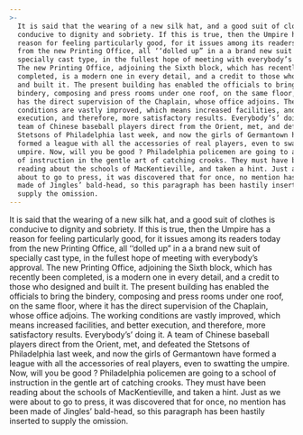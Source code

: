 ```yaml
---
>-
  It is said that the wearing of a new silk hat, and a good suit of clothes is
  conducive to dignity and sobriety. If this is true, then the Umpire has a
  reason for feeling particularly good, for it issues among its readers today
  from the new Printing Office, all ‘‘dolled up” in a a brand new suit of
  specially cast type, in the fullest hope of meeting with everybody’s approval.
  The new Printing Office, adjoining the Sixth block, which has recently been
  completed, is a modern one in every detail, and a credit to those who designed
  and built it. The present building has enabled the officials to bring the
  bindery, composing and press rooms under one roof, on the same floor, where it
  has the direct supervision of the Chaplain, whose office adjoins. The working
  conditions are vastly improved, which means increased facilities, and better
  execution, and therefore, more satisfactory results. Everybody’s’ doing it. A
  team of Chinese baseball players direct from the Orient, met, and defeated the
  Stetsons of Philadelphia last week, and now the girls of Germantown have
  formed a league with all the accessories of real players, even to swatting the
  umpire. Now, will you be good ? Philadelphia policemen are going to a school
  of instruction in the gentle art of catching crooks. They must have been
  reading about the schools of MacKentieville, and taken a hint. Just as we were
  about to go to press, it was discovered that for once, no mention has been
  made of Jingles’ bald-head, so this paragraph has been hastily inserted to
  supply the omission.
---
```


It is said that the wearing of a new silk hat, and a good suit of clothes is conducive to dignity and sobriety. If this is true, then the Umpire has a reason for feeling particularly good, for it issues among its readers today from the new Printing Office, all ‘‘dolled up” in a a brand new suit of specially cast type, in the fullest hope of meeting with everybody’s approval. The new Printing Office, adjoining the Sixth block, which has recently been completed, is a modern one in every detail, and a credit to those who designed and built it. The present building has enabled the officials to bring the bindery, composing and press rooms under one roof, on the same floor, where it has the direct supervision of the Chaplain, whose office adjoins. The working conditions are vastly improved, which means increased facilities, and better execution, and therefore, more satisfactory results. Everybody’s’ doing it. A team of Chinese baseball players direct from the Orient, met, and defeated the Stetsons of Philadelphia last week, and now the girls of Germantown have formed a league with all the accessories of real players, even to swatting the umpire. Now, will you be good ? Philadelphia policemen are going to a school of instruction in the gentle art of catching crooks. They must have been reading about the schools of MacKentieville, and taken a hint. Just as we were about to go to press, it was discovered that for once, no mention has been made of Jingles’ bald-head, so this paragraph has been hastily inserted to supply the omission.